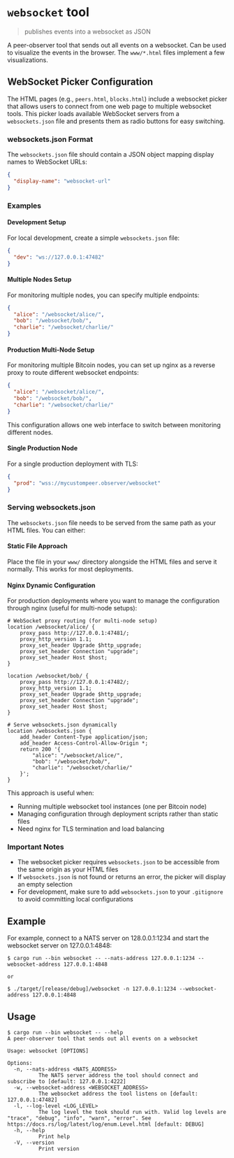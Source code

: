 # `websocket` tool

> publishes events into a websocket as JSON

A peer-observer tool that sends out all events on a websocket. Can be used to
visualize the events in the browser. The `www/*.html` files implement a few
visualizations.

## WebSocket Picker Configuration

The HTML pages (e.g., `peers.html`, `blocks.html`) include a websocket picker that allows users to connect from one web page to multiple websocket tools. This picker loads available WebSocket servers from a `websockets.json` file and presents them as radio buttons for easy switching.

### websockets.json Format

The `websockets.json` file should contain a JSON object mapping display names to WebSocket URLs:

```json
{
  "display-name": "websocket-url"
}
```

### Examples

#### Development Setup

For local development, create a simple `websockets.json` file:

```json
{
  "dev": "ws://127.0.0.1:47482"
}
```

#### Multiple Nodes Setup

For monitoring multiple nodes, you can specify multiple endpoints:

```json
{
  "alice": "/websocket/alice/",
  "bob": "/websocket/bob/",
  "charlie": "/websocket/charlie/"
}
```

#### Production Multi-Node Setup

For monitoring multiple Bitcoin nodes, you can set up nginx as a reverse proxy to route different websocket endpoints:

```json
{
  "alice": "/websocket/alice/",
  "bob": "/websocket/bob/",
  "charlie": "/websocket/charlie/"
}
```

This configuration allows one web interface to switch between monitoring different nodes.

#### Single Production Node

For a single production deployment with TLS:

```json
{
  "prod": "wss://mycustompeer.observer/websocket"
}
```

### Serving websockets.json

The `websockets.json` file needs to be served from the same path as your HTML files. You can either:

#### Static File Approach
Place the file in your `www/` directory alongside the HTML files and serve it normally. This works for most deployments.

#### Nginx Dynamic Configuration
For production deployments where you want to manage the configuration through nginx (useful for multi-node setups):

```nginx
# WebSocket proxy routing (for multi-node setup)
location /websocket/alice/ {
    proxy_pass http://127.0.0.1:47481/;
    proxy_http_version 1.1;
    proxy_set_header Upgrade $http_upgrade;
    proxy_set_header Connection "upgrade";
    proxy_set_header Host $host;
}

location /websocket/bob/ {
    proxy_pass http://127.0.0.1:47482/;
    proxy_http_version 1.1;
    proxy_set_header Upgrade $http_upgrade;
    proxy_set_header Connection "upgrade";
    proxy_set_header Host $host;
}

# Serve websockets.json dynamically
location /websockets.json {
    add_header Content-Type application/json;
    add_header Access-Control-Allow-Origin *;
    return 200 '{
        "alice": "/websocket/alice/",
        "bob": "/websocket/bob/",
        "charlie": "/websocket/charlie/"
    }';
}
```

This approach is useful when:
- Running multiple websocket tool instances (one per Bitcoin node)
- Managing configuration through deployment scripts rather than static files
- Need nginx for TLS termination and load balancing

### Important Notes

- The websocket picker requires `websockets.json` to be accessible from the same origin as your HTML files
- If `websockets.json` is not found or returns an error, the picker will display an empty selection
- For development, make sure to add `websockets.json` to your `.gitignore` to avoid committing local configurations

## Example

For example, connect to a NATS server on 128.0.0.1:1234 and start the websocket server on 127.0.0.1:4848:

```
$ cargo run --bin websocket -- --nats-address 127.0.0.1:1234 --websocket-address 127.0.0.1:4848

or

$ ./target/[release/debug]/websocket -n 127.0.0.1:1234 --websocket-address 127.0.0.1:4848
```

## Usage

```
$ cargo run --bin websocket -- --help
A peer-observer tool that sends out all events on a websocket

Usage: websocket [OPTIONS]

Options:
  -n, --nats-address <NATS_ADDRESS>
          The NATS server address the tool should connect and subscribe to [default: 127.0.0.1:4222]
  -w, --websocket-address <WEBSOCKET_ADDRESS>
          The websocket address the tool listens on [default: 127.0.0.1:47482]
  -l, --log-level <LOG_LEVEL>
          The log level the took should run with. Valid log levels are "trace", "debug", "info", "warn", "error". See https://docs.rs/log/latest/log/enum.Level.html [default: DEBUG]
  -h, --help
          Print help
  -V, --version
          Print version
```

